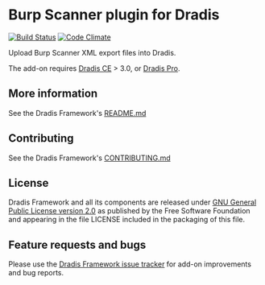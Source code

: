 # Burp Scanner plugin for Dradis

[![Build Status](https://secure.travis-ci.org/dradis/dradis-burp.png?branch=master)](http://travis-ci.org/dradis/dradis-burp) [![Code Climate](https://codeclimate.com/github/dradis/dradis-burp.png)](https://codeclimate.com/github/dradis/dradis-burp.png)


Upload Burp Scanner XML export files into Dradis.

The add-on requires [Dradis CE](https://dradisframework.org/) > 3.0, or [Dradis Pro](https://dradisframework.com/pro/).



## More information

See the Dradis Framework's [README.md](https://github.com/dradis/dradisframework/blob/master/README.md)


## Contributing

See the Dradis Framework's [CONTRIBUTING.md](https://github.com/dradis/dradisframework/blob/master/CONTRIBUTING.md)


## License

Dradis Framework and all its components are released under [GNU General Public License version 2.0](http://www.gnu.org/licenses/old-licenses/gpl-2.0.html) as published by the Free Software Foundation and appearing in the file LICENSE included in the packaging of this file.


## Feature requests and bugs

Please use the [Dradis Framework issue tracker](https://github.com/dradis/dradis-ce/issues) for add-on improvements and bug reports.
